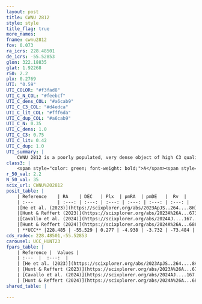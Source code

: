 ```yaml
---
layout: post
title: CWNU 2812
style: style
title_flag: true
more_names: 
fname: cwnu2812
fov: 0.073
ra_icrs: 228.48501
de_icrs: -55.52853
glon: 322.18835
glat: 1.92268
r50: 2.2
plx: 0.2769
UTI: "0.59"
UTI_COLOR: "#f3fad8"
UTI_C_N_COL: "#feebcf"
UTI_C_dens_COL: "#a6cab9"
UTI_C_C3_COL: "#d4edca"
UTI_C_lit_COL: "#fff6da"
UTI_C_dup_COL: "#a6cab9"
UTI_C_N: 0.35
UTI_C_dens: 1.0
UTI_C_C3: 0.75
UTI_C_lit: 0.42
UTI_C_dup: 1.0
UTI_summary: |
    CWNU 2812 is a poorly populated, very dense object of high C3 quality. It was recently reported in the literature.
class3: |
    <span style="color: green; font-weight: bold;">A</span><span style="color: #FFC300; font-weight: bold;">B</span>
r_50_val: 2.2
N_50_val: 35
scix_url: CWNU%202812
posit_table: |
    | Reference    | RA    | DEC   | Plx  | pmRA  | pmDE   |  Rv  |
    | :---         | :---: | :---: | :---: | :---: | :---: | :---: |
    |[He et al. (2023)](https://scixplorer.org/abs/2023ApJS..264....8H) | 228.493 | -55.524 | 0.329 | -4.909 | -3.711 | -73.07 |
    |[Hunt & Reffert (2023)](https://scixplorer.org/abs/2023A%26A...673A.114H) | 228.464 | -55.531 | 0.275 | -4.938 | -3.768 | -- |
    |[Cavallo et al. (2024)](https://scixplorer.org/abs/2024AJ....167...12C) | 228.455 | -55.513 | 0.292 | -- | -- | -- |
    |[Hunt & Reffert (2024)](https://scixplorer.org/abs/2024A%26A...686A..42H) | 228.464 | -55.531 | 0.275 | -4.938 | -3.768 | -- |
    | **UCC** |228.485 | -55.529 | 0.277 | -4.938 | -3.732 | -73.484 | 
cds_radec: 228.48501,-55.52853
carousel: UCC_HUNT23
fpars_table: |
    | Reference |  Values |
    | :---  |  :---:  |
    | [He et al. (2023)](https://scixplorer.org/abs/2023ApJS..264....8H) | `A0=4.65, m-M=11.95, logAge=9.35` |
    | [Hunt & Reffert (2023)](https://scixplorer.org/abs/2023A%26A...673A.114H) | `AV50=5.857, diffAV50=1.756, MOD50=12.303, logAge50=8.797` |
    | [Cavallo et al. (2024)](https://scixplorer.org/abs/2024AJ....167...12C) | `AV50=5.37, dMod50=13.17, logAge50=8.13, [Fe/H]50=0.15` |
    | [Hunt & Reffert (2024)](https://scixplorer.org/abs/2024A%26A...686A..42H) | `MassJ=1728.30` |
shared_table: |
    
---
```

